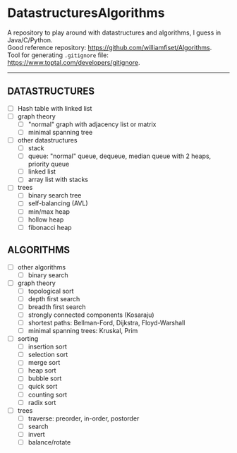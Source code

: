 # DatastructuresAlgorithms

A repository to play around with datastructures and algorithms, I guess in Java/C/Python. <br>
Good reference repository: https://github.com/williamfiset/Algorithms. <br>
Tool for generating `.gitignore` file: https://www.toptal.com/developers/gitignore.

---

## DATASTRUCTURES

+ [ ] Hash table with linked list
+ [ ] graph theory
    + [ ] "normal" graph with adjacency list or matrix
    + [ ] minimal spanning tree
+ [ ] other datastructures
    + [ ] stack
    + [ ] queue: "normal" queue, dequeue, median queue with 2 heaps, priority queue
    + [ ] linked list
    + [ ] array list with stacks
+ [ ] trees
    + [ ] binary search tree
    + [ ] self-balancing (AVL)
    + [ ] min/max heap
    + [ ] hollow heap
    + [ ] fibonacci heap

## ALGORITHMS

+ [ ] other algorithms
    + [ ] binary search
+ [ ] graph theory
    + [ ] topological sort
    + [ ] depth first search
    + [ ] breadth first search
    + [ ] strongly connected components (Kosaraju)
    + [ ] shortest paths: Bellman-Ford, Dijkstra, Floyd-Warshall
    + [ ] minimal spanning trees: Kruskal, Prim
+ [ ] sorting
    + [ ] insertion sort
    + [ ] selection sort
    + [ ] merge sort
    + [ ] heap sort
    + [ ] bubble sort
    + [ ] quick sort
    + [ ] counting sort
    + [ ] radix sort
+ [ ] trees
    + [ ] traverse: preorder, in-order, postorder
    + [ ] search
    + [ ] invert
    + [ ] balance/rotate
